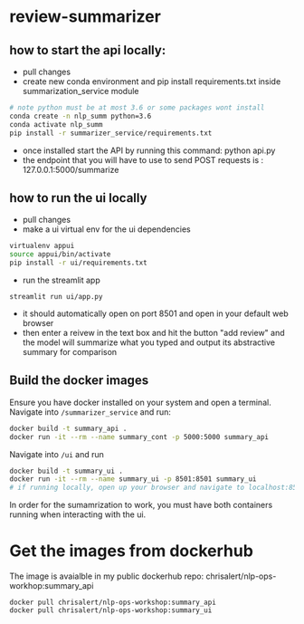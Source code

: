 # review-summarizer

## how to start the api locally:
- pull changes
- create new conda environment and pip install requirements.txt inside summarization_service module
````bash
# note python must be at most 3.6 or some packages wont install
conda create -n nlp_summ python=3.6
conda activate nlp_summ
pip install -r summarizer_service/requirements.txt
````

- once installed start the API by running this command: python api.py
- the endpoint that you will have to use to send POST requests is : 127.0.0.1:5000/summarize

## how to run the ui locally
- pull changes
- make a ui virtual env for the ui dependencies
````bash
virtualenv appui 
source appui/bin/activate
pip install -r ui/requirements.txt
````
- run the streamlit app
````
streamlit run ui/app.py
````
- it should automatically open on port 8501 and open in your default web browser
- then enter a reivew in the text box and hit the button "add review" and the model 
  will summarize what you typed and output its abstractive summary for comparison

## Build the docker images
Ensure you have docker installed on your system and open a terminal.
Navigate into `/summarizer_service` and run:
````bash
docker build -t summary_api .
docker run -it --rm --name summary_cont -p 5000:5000 summary_api
````

Navigate into `/ui` and run
````bash
docker build -t summary_ui .
docker run -it --rm --name summary_ui -p 8501:8501 summary_ui
# if running locally, open up your browser and navigate to localhost:8501
````

In order for the sumamrization to work, you must have both containers running when interacting with the ui.

# Get the images from dockerhub
The image is avaialble in my public dockerhub repo: chrisalert/nlp-ops-workhop:summary_api
````
docker pull chrisalert/nlp-ops-workshop:summary_api
docker pull chrisalert/nlp-ops-workshop:summary_ui
````
